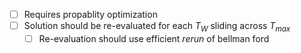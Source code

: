 - [ ] Requires propablity optimization
- [ ] Solution should be re-evaluated for each $T_W$ sliding across $T_{max}$ 
	- [ ] Re-evaluation should use efficient _rerun_ of bellman ford 